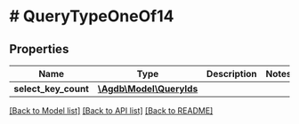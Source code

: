 # # QueryTypeOneOf14

## Properties

Name | Type | Description | Notes
------------ | ------------- | ------------- | -------------
**select_key_count** | [**\Agdb\Model\QueryIds**](QueryIds.md) |  |

[[Back to Model list]](../../README.md#models) [[Back to API list]](../../README.md#endpoints) [[Back to README]](../../README.md)
